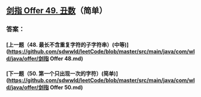 ## [剑指 Offer 49. 丑数](https://leetcode-cn.com/problems/merge-two-sorted-lists/)（简单）





### 答案：



#### [上一题（48. 最长不含重复字符的子字符串）(中等)](https://github.com/sdwwld/leetCode/blob/master/src/main/java/com/wld/java/offer/剑指 Offer 48.md)

#### [下一题（50. 第一个只出现一次的字符）(简单)](https://github.com/sdwwld/leetCode/blob/master/src/main/java/com/wld/java/offer/剑指 Offer 50.md)